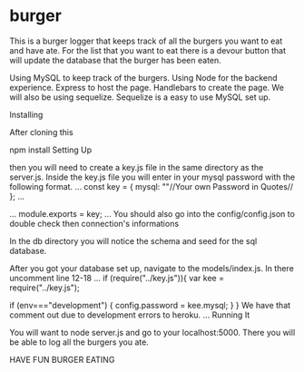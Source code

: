 # burger
This is a burger logger that keeps track of all the burgers you want to eat and have ate. For the list that you want to eat there is a devour button that will update the database that the burger has been eaten.

Using MySQL to keep track of the burgers. Using Node for the backend experience. Express to host the page. Handlebars to create the page. We will also be using sequelize. Sequelize is a easy to use MySQL set up.

Installing

After cloning this

npm install
Setting Up

then you will need to create a key.js file in the same directory as the server.js. Inside the key.js file you will enter in your mysql password with the following format.
...
const key = {
	mysql: ""//Your own Password in Quotes//
};
...

...
module.exports = key;
...
You should also go into the config/config.json to double check then connection's informations

In the db directory you will notice the schema and seed for the sql database.

After you got your database set up, navigate to the models/index.js. In there uncomment line 12-18
...
if (require("../key.js")){
  var kee = require("../key.js");

  if (env==="development") {
    config.password = kee.mysql;
  }
}
We have that comment out due to development errors to heroku.
...
Running It

You will want to node server.js and go to your localhost:5000. There you will be able to log all the burgers you ate.

HAVE FUN BURGER EATING
